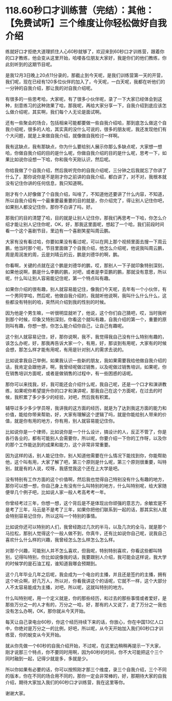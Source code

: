# 118.60秒口才训练营（完结）：其他：【免费试听】三个维度让你轻松做好自我介绍

练就好口才拒绝大道理抓住人心60秒就够了，欢迎来到60秒口才训练营，跟着你的口才教练，他会变从这里开始，哈喽各位朋友大家好，我是你们的他们教练，你此刻听到的这期节目呢。

是我12月3日晚上20点11分录的，那截止到今天呢，是我们训练营第一天的开营，我们呢，现在已经有120多位伙伴的加入了，今天呢，一白天呢，我都在听他们的一分钟的自我介绍，那让我的对自我介绍呢。

有很多的一些思考哈，大家呢，有了很多小伙伴呢，录了一下大家已经体会到这种，刻意练习的这种效果了哈，那我呢，再给大家分享一下，自我介绍到底应该怎么做介绍呢，其实啊，我们每个人无论是面试啊。

还有一些聚会的场合，包括相亲可能都要做一些自我介绍哈，那到底怎么做这个自我介绍呢，很多的人哈，其实真的没什么可说的，很多的朋友呢，我还发现他们有个大问题，就是上来做自我介绍，就像做自我检讨一样啊。

我有这缺点，我有那缺点，你为什么要给别人展示你那么多缺点呢，大家想一想哈，你做自我介绍的目的是什么呢，你做自我介绍的目的是什么呢，思考一下，如果比如说你设想一下哈，你和我今天刚认识，然后呢。

你给我做了个自我介绍，然后我听完你的自我介绍呢，三分钟之后我就忘了你讲了什么了，那你说你是不是刚才你之前讲的自我介绍，都白讲了，对不对，我根本就没有记住你讲的任何信息，我只知道啊。

刚才有个人好像做了个自我介绍，叫啥了，不知道他还要讲了什么内容，不知道，所以自我介绍有一个最重要最重要的目的就是，你介绍完了，得让别人记住你吧，如果别人都没记住你，那你不白讲了吗，好。

那我们的目的清楚了哈，目的就是让别人记住你，那我们再思考一下哈，你怎么介绍才能让别人记住你呢，OK，好，那我这里面呢，想起了一个哈，我们前段时间看一个这个喜剧节目，里边有一个喜剧笑星叫周云鹏。

大家有没有看过哈，你要如果没有看过呢，可以在网上那个视频里面去搜一下周云鹏，他当时那个呃，节目里面做了个自我介绍，他怎么介绍呢，他说我叫周云鹏，周是周润发的周，云是刘晴云的云，鹏是刘德华的啊，鹏。

你看啊，关键的点就在这个鹏是刘德华的鹏，哎，那别人一下子就印象特别深刻，如果他说啊，鹏是什么李鹏的鹏，对吧，或者是李亚鹏的鹏，那就没有意思，所以呢，什么叫让别人容易能记住呢，第一个特点叫有趣。

如果你介绍的很有趣，别人就容易能记住，像我们今天呢，去年有一个小伙伴，有一个男同学哈，然后呢，他做自我介绍的，我就听他说啊，我叫什么什么什么，这些都没有特别的哈，突然间介绍到我的性别的时候。

因为他是个男生嘛，一听很明显就听了，他说，这个你们自己猜吧，哎，当时我听到那个时候，印象又特别深刻，你看这个就叫有趣，自我介绍的第一个，重要的原则叫有趣，你想一想，你怎么能介绍你自己，让自己有趣呢。

这个别人就容易记住，好，那你说啊，我不，我觉得我自己没有什么特别有趣的，该怎么办呢，好，那我再告诉大家一个，有用，好，那谈到有用呢，大家有的时候会想，那怎么样才能有用呢，有用是针对别人的需求去说的。

比如说拿我自己举例，如果我认识一些新的朋友，我如果需要我给他做自我介绍的话，我肯定会跟他讲，啊，我曾经呢做过销售，以及呢做过销售培训，如果呢，你在销售培训方面呢，或者是做销售的过程中，有一些困惑的话呢。

那你可以来找我，好，我可能还会介绍什么呢，我自己呢，还是一个口才和演讲教练，如果呢你希望提升你的口才和演讲呢，那我自己在这个方面呢，在过去的时候，我积累了多少多少的经验，对吧，然后我有积累。

辅导过多少多少学员呀，我讲我的这方面的经历，就是为了达到我这方面的能力和价值，能给你带来帮助，好，大家有理解这个逻辑了吗，就是你能给别人带来的价值，就是你有用的地方，你有用，别人就容易能记住你。

比如说你是一个律师，比如说你是一个什么设计，搞设计的人，反正不管了，你是各行各业的，都有可能别人会需要你，所以呢，你要介绍一下你的工作呀，以及你的那个工作能达到的成果和能力，这个非常非常重要。

因为这样的话，别人能记住你，别人知道他需要在什么情况下能找到你，你能帮助他，这个叫有用，大家了解了吧，第三个原则是什么呢，第三个原则很重要，叫特别，就是有的人说，哎呀，我感觉我这个还在上大学是吧。

没有特别有工作方面的这个价值啊，然后我也觉得自己特别没有什么有趣的地方，那你可以想一想，你自己身上有没有什么叫特别的地方，什么叫特别呢，给大家随便举几个例子吧，比如说人家一般人考高考考一年。

你曾经考过三年，你想一想，这个背后是不是体现出你顽强的意志力，余敏宏是不是考了三年，马云是不是考了三年，如果你把他们联系到一起的话，那其实别人就会特别容易记住你，所以这叫一个特别的事情。

比如说你还可以特别的人们，我曾经跑过几次的半马，以及几次的全马，就是那个马拉松，那别人觉得这个一般人做不到，你真牛，还有比如说你自己呢，说我自己喜欢什么什么样的兴趣，我曾经怎么怎么样怎么怎么样。

对那个兴趣，可能别人并不怎么喜欢，但我呢，特别特别喜欢，你看这些都叫特别，记得叫特别，你比如说像我的话，我要跟别人介绍，我可能会这样说，我大学的时候学的是石油工程，谁知道我哪会预期到。

这个几年毕业几年之后呢，我会成为一个电台的主播，并且还是签约的主播，拥有这个听众啊，好几万人，所以对，你看我讲这个的话呢，它就不一样，这个大部分人不太容易能成为主播，对吧，所以呢，这就叫特别的地方。

什么叫特别呢，用一个定义就是，你的那些经历，和过去的那些事情或者爱好，是那些万分之一的人才有的，万分之一哈，好，那有的人又说了，走了万分之一我也没有怎么办啊，OK，那你就从今天开始。

每天让自己录电台60秒，你这个经历持续下来的话，你放心，你在中国13亿人口中，你绝对是万分之一的比例，好吧，所以呢，从今天开始加入我们60秒口才训练营，你的蛻变从今天开始。

就从你先做一个60秒的自我介绍开始，不过呢，在这里边稍稍再提示一下大家，刚才说那三个特点，你不要同时用啊，因为60秒的时间，你不大可能把这个三个同时融到一起，记得少就是多，多就是少。

所以你如果有必要的话，你可以按照刚才那三个维度，录三个自我介绍，三个不同的版本，你在不同的场合用不同的，那你一定会非常棒的，好，那期待大家的自我介绍，期待大家加入我们的60秒口才训练营，我在这里等你。

谢谢大家。